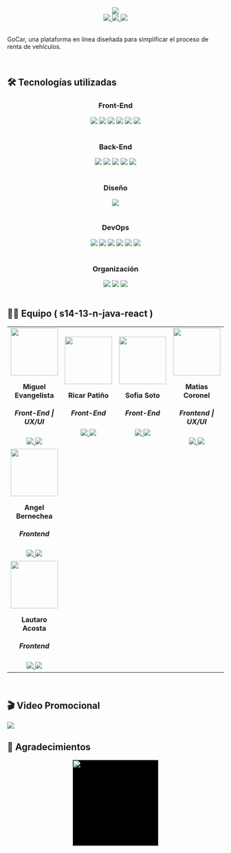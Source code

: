 <div align="center">
  <a href="https://servilink.vercel.app/" target="_blank">
    <img src="https://github.com/No-Country/c15-38-n-java-react/assets/95196431/396e11d7-7d2f-4890-a588-a06ba7579529"/>
  </a>
</div>

<div align='center'>
    <a href="https://servilink.vercel.app/" target="_blank">
        <img  src="https://img.shields.io/badge/VER_DEMO-000000?style=for-the-badge&logo=vercel&logoColor=white"/>
    </a>
   <a href="https://servilink-api.onrender.com/swagger-ui/index.html" target="_blank">
        <img  src="https://img.shields.io/badge/VER_API-5e5e5e?style=for-the-badge&logo=swagger&logoColor=%9b9b9b"/>
    </a>
    <a href="https://github.com/No-Country/c15-38-n-java-react/issues" target="_blank">
        <img  src="https://img.shields.io/badge/REPORTAR_BUG-343B4E?style=for-the-badge"/>
    </a>
</div>
<br>
<p>
GoCar, una plataforma en línea diseñada para simplificar el proceso de renta de vehículos.
</p>
<br>

## 🛠️ Tecnologías utilizadas

<div align="center">
  <h3>Front-End</h3>
  <img src="https://img.shields.io/badge/React-20232A?style=for-the-badge&logo=react&logoColor=61DAFB"/>
  <img src="https://img.shields.io/badge/vite-%23646CFF.svg?style=for-the-badge&logo=vite&logoColor=white"/>
  <img src="https://img.shields.io/badge/JavaScript-F7DF1E.svg?style=for-the-badge&logo=JavaScript&logoColor=black"/>
  <img src="https://img.shields.io/badge/TypeScript-2596be.svg?style=for-the-badge&logo=TypeScript&logoColor=white"/>
  <img src="https://img.shields.io/badge/HTML5-E34F26.svg?style=for-the-badge&logo=HTML5&logoColor=white"/>
  <img src="https://img.shields.io/badge/Tailwind_CSS-38B2AC?style=for-the-badge&logo=tailwind-css&logoColor=white"/>
</div>
<br>

<div align="center">
  <h3>Back-End</h3>
  <img src="https://img.shields.io/badge/Spring-6DB33F?style=for-the-badge&logo=spring&logoColor=white"/>
  <img src="https://img.shields.io/badge/Java-ED8B00?style=for-the-badge&logo=openjdk&logoColor=white"/>
  <img src="https://img.shields.io/badge/Spring_Security-6DB33F?style=for-the-badge&logo=Spring-Security&logoColor=white"/>
  <img src="https://img.shields.io/badge/-Swagger-%23Clojure?style=for-the-badge&logo=swagger&logoColor=white"/>
  <img src="https://img.shields.io/badge/MySQL-4479a1?style=for-the-badge&logo=mysql&logoColor=white"/>
</div>
<br>

<div align="center">
  <h3>Diseño</h3>
<img src="https://img.shields.io/badge/Figma-F24E1E?style=for-the-badge&logo=figma&logoColor=white"/>
</div>
<br>

<div align="center">
  <h3>DevOps</h3>
  <img src="https://img.shields.io/badge/Vercel-000000?style=for-the-badge&logo=vercel&logoColor=white"/>
  <img src="https://img.shields.io/badge/Render-%46E3B7.svg?style=for-the-badge&logo=render&logoColor=white"/>
  <img src="https://img.shields.io/badge/GIT-E44C30?style=for-the-badge&logo=git&logoColor=white"/>
  <img src="https://img.shields.io/badge/GitHub-100000?style=for-the-badge&logo=github&logoColor=white"/>
  <img src="https://img.shields.io/badge/Postimage-3a81eb?style=for-the-badge&logo=postimage&logoColor=white"/>
  <img src="https://img.shields.io/badge/AWS-282c3c?style=for-the-badge&logo=aws&logoColor=white"/>
</div>
<br>

<div align="center">
  <h3>Organización</h3>
  <img src="https://img.shields.io/badge/Slack-4A154B?style=for-the-badge&logo=slack&logoColor=white"/>
  <img src="https://img.shields.io/badge/Discord-7289DA?style=for-the-badge&logo=discord&logoColor=white"/>
  <img src="https://img.shields.io/badge/Jira-2381fa?style=for-the-badge&logo=jira&logoColor=white"/>
</div>
<br>

## 👨‍💻 Equipo ( s14-13-n-java-react )
<table>
  <tr>
    <td>
      <div align="center">
        <a href="https://github.com/Miguelaeb" target="_blank" rel="author">
          <img width="110" src="https://github.com/No-Country/c15-38-n-java-react/assets/95196431/9ec7da3d-5b1a-404c-b8f5-2a02a46b29d3"/>
        </a>
          <h4 style="margin-top: 1rem;">Miguel Evangelista</h4>
          <h5 style="margin-top: 1rem;">Front-End  |  UX/UI</h5>
        <a href="https://github.com/Miguelaeb" target="_blank">
          <img src="https://img.shields.io/static/v1?style=for-the-badge&message=GitHub&color=172B4D&logo=GitHub&logoColor=FFFFFF&label="/>
        </a>
        <a href="https://www.linkedin.com/in/miguel-evangelista-8458b9150/" target="_blank">
          <img src="https://img.shields.io/badge/linkedin%20-%230077B5.svg?&style=for-the-badge&logo=linkedin&logoColor=white"/>
        </a>
      </div>
    </td>
    <td>
      <div align="center">
        <a href="https://github.com/patinoricar" target="_blank" rel="author">
          <img width="110" src="https://github.com/No-Country/c15-38-n-java-react/assets/95196431/30826316-9496-4666-b60f-460c08e1a2d5"/>
        </a>
          <h4 style="margin-top: 1rem;">Ricar Patiño</h4>
          <h5 style="margin-top: 1rem;">Front-End</h5>
        <a href="https://github.com/patinoricar" target="_blank">
          <img src="https://img.shields.io/static/v1?style=for-the-badge&message=GitHub&color=172B4D&logo=GitHub&logoColor=FFFFFF&label="/>
        </a>
        <a href="https://www.linkedin.com/in/patinoricar/" target="_blank">
          <img src="https://img.shields.io/badge/linkedin%20-%230077B5.svg?&style=for-the-badge&logo=linkedin&logoColor=white"/>
        </a>
      </div>
    </td>
    <td>
      <div align="center">
        <a href="https://github.com/sofi-24soto" target="_blank" rel="author">
          <img width="110" src="https://media.licdn.com/dms/image/D4D35AQFrGe9yGST8dQ/profile-framedphoto-shrink_200_200/0/1693576864721?e=1714143600&v=beta&t=TfOv28x4mAeIzUeKYlc6tUBdeyBL2RPdM7_WN_8fZLE"/>
        </a>
          <h4 style="margin-top: 1rem;">Sofia Soto</h4>
          <h5 style="margin-top: 1rem;">Front-End</h5>
        <a href="https://github.com/sofi-24soto" target="_blank">
          <img src="https://img.shields.io/static/v1?style=for-the-badge&message=GitHub&color=172B4D&logo=GitHub&logoColor=FFFFFF&label="/>
        </a>
        <a href="https://www.linkedin.com/in/sofia-soto-bb3b051bb/" target="_blank">
          <img src="https://img.shields.io/badge/linkedin%20-%230077B5.svg?&style=for-the-badge&logo=linkedin&logoColor=white"/>
        </a>
      </div>
    </td>
    <td>
      <div align="center">
        <a href="https://github.com/MatiasCoronel1312" target="_blank" rel="author">
          <img width="110" src="https://avatars.githubusercontent.com/u/97346804?v=4"/>
        </a>
          <h4 style="margin-top: 1rem;">Matias Coronel</h4>
          <h5 style="margin-top: 1rem;">Frontend | UX/UI</h5>
        <a href="https://github.com/MatiasCoronel1312" target="_blank">
          <img src="https://img.shields.io/static/v1?style=for-the-badge&message=GitHub&color=172B4D&logo=GitHub&logoColor=FFFFFF&label="/>
        </a>
        <a href="https://www.linkedin.com/in/matias-coronel-77a8b822b/" target="_blank">
          <img src="https://img.shields.io/badge/linkedin%20-%230077B5.svg?&style=for-the-badge&logo=linkedin&logoColor=white"/>
        </a>
      </div>
    </td>
  </tr>
  <td>
      <div align="center">
        <a href="https://github.com/54albert54" target="_blank" rel="author">
          <img width="110" src="https://avatars.githubusercontent.com/u/126289455?v=4"/>
        </a>
          <h4 style="margin-top: 1rem;">Angel Bernechea</h4>
          <h5 style="margin-top: 1rem;">Frontend</h5>
        <a href="https://github.com/54albert54" target="_blank">
          <img src="https://img.shields.io/static/v1?style=for-the-badge&message=GitHub&color=172B4D&logo=GitHub&logoColor=FFFFFF&label="/>
        </a>
        <a href="https://www.linkedin.com/in/angel-bernechea/" target="_blank">
          <img src="https://img.shields.io/badge/linkedin%20-%230077B5.svg?&style=for-the-badge&logo=linkedin&logoColor=white"/>
        </a>
      </div>
    </td>
  </tr>
   <td>
      <div align="center">
        <a href="https://github.com/Lauto22" target="_blank" rel="author">
          <img width="110" src="https://avatars.githubusercontent.com/u/120112880?v=4"/>
        </a>
          <h4 style="margin-top: 1rem;">Lautaro Acosta</h4>
          <h5 style="margin-top: 1rem;">Frontend</h5>
        <a href="https://github.com/Lauto22" target="_blank">
          <img src="https://img.shields.io/static/v1?style=for-the-badge&message=GitHub&color=172B4D&logo=GitHub&logoColor=FFFFFF&label="/>
        </a>
        <a href="https://www.linkedin.com/in/lautaronacosta/" target="_blank">
          <img src="https://img.shields.io/badge/linkedin%20-%230077B5.svg?&style=for-the-badge&logo=linkedin&logoColor=white"/>
        </a>
      </div>
    </td>
  </tr>
</table>
<br>

## 🎬 Video Promocional
<a href="https://youtu.be/1QxirRAjJ6o" target="_blank">
    <img src="https://github.com/No-Country/c15-38-n-java-react/assets/95196431/03ca9a4c-1d01-4223-bd12-0b36f94c87c5"/>
</a>
<br>

## 🤝 Agradecimientos
<div align='center'>
  <a href="https://www.nocountry.tech/" target="_blank">
    <img style='background-color:black;' src="https://encrypted-tbn0.gstatic.com/images?q=tbn:ANd9GcQsukYB3HL90LSwYv_RIR2O2OlCV8Sbkx2eNHv8nRvOu8L16FxLQ0nPzY02wQ_BJOfQZw&usqp=CAU" width="200">
  </a>
</div>
